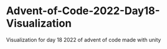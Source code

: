 # Advent-of-Code-2022-Day18-Visualization
 Visualization for day 18 2022 of advent of code made with unity
